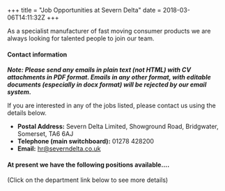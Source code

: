 +++
title = "Job Opportunities at Severn Delta"
date = 2018-03-06T14:11:32Z
+++

As a specialist manufacturer of fast moving consumer products we are always looking for talented people to join our team.

#### Contact information

**_Note: Please send any emails in plain text (not HTML) with CV attachments in PDF format. Emails in any other format, with editable documents (especially in docx format) will be rejected by our email system._**

If you are interested in any of the jobs listed, please contact us using the details below.

* **Postal Address:** Severn Delta Limited, Showground Road, Bridgwater, Somerset, TA6 6AJ
* **Telephone (main switchboard):** 01278 428200
* **Email:** hr@severndelta.co.uk

#### At present we have the following positions available.... 

(Click on the department link below to see more details)